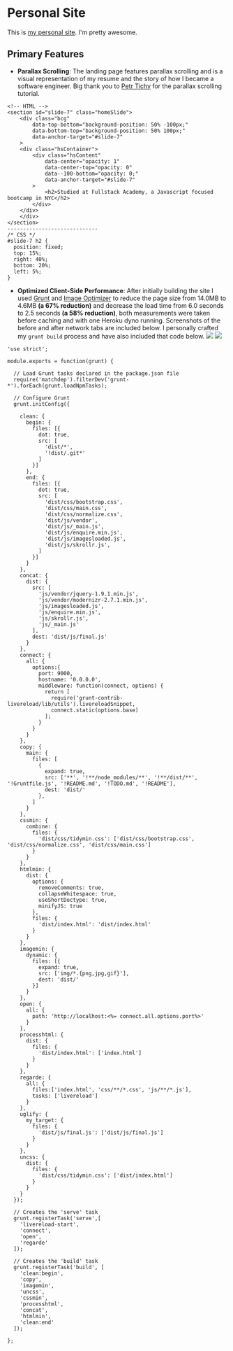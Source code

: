Personal Site
=========
This is [my personal site](http://andrewscheuermann.herokuapp.com/). I'm pretty awesome.

Primary Features
---------
* **Parallax Scrolling**: The landing page features parallax scrolling and is a visual representation of my resume and the story of how I became a software engineer. Big thank you to [Petr Tichy](http://ihatetomatoes.net/simple-parallax-scrolling-tutorial/) for the parallax scrolling tutorial.
```
<!-- HTML -->
<section id="slide-7" class="homeSlide">
	<div class="bcg"
		data-top-bottom="background-position: 50% -100px;"
		data-bottom-top="background-position: 50% 100px;"
		data-anchor-target="#slide-7"
	>
  	<div class="hsContainer">
  		<div class="hsContent"
  			data-center="opacity: 1"
  			data-center-top="opacity: 0"
  			data--100-bottom="opacity: 0;"
  			data-anchor-target="#slide-7"
  		>
    		<h2>Studied at Fullstack Academy, a Javascript focused bootcamp in NYC</h2>
  		</div>
  	</div>
	</div>
</section>
-----------------------------
/* CSS */
#slide-7 h2 {
  position: fixed;
  top: 15%;
  right: 40%;
  bottom: 20%;
  left: 5%;
}
```
* **Optimized Client-Side Performance**: After initially building the site I used [Grunt](http://gruntjs.com/) and [Image Optimizer](http://www.imageoptimizer.net/Pages/Home.aspx) to reduce the page size from 14.0MB to 4.6MB **(a 67% reduction)** and decrease the load time from 6.0 seconds to 2.5 seconds **(a 58% reduction)**, both measurements were taken before caching and with one Heroku dyno running. Screenshots of the before and after network tabs are included below. I personally crafted my `grunt build` process and have also included that code below.
![](/README/before.png?raw=true)
![](/README/after.png?raw=true)
```
'use strict';

module.exports = function(grunt) {

  // Load Grunt tasks declared in the package.json file
  require('matchdep').filterDev('grunt-*').forEach(grunt.loadNpmTasks);

  // Configure Grunt
  grunt.initConfig({

    clean: {
      begin: {
        files: [{
          dot: true,
          src: [
            'dist/*',
            '!dist/.git*'
          ]
        }]
      },
      end: {
        files: [{
          dot: true,
          src: [
            'dist/css/bootstrap.css',
            'dist/css/main.css',
            'dist/css/normalize.css',
            'dist/js/vendor',
            'dist/js/_main.js',
            'dist/js/enquire.min.js',
            'dist/js/imagesloaded.js',
            'dist/js/skrollr.js',
          ]
        }]
      }
    },
    concat: {
      dist: {
        src: [
          'js/vendor/jquery-1.9.1.min.js',
          'js/vendor/modernizr-2.7.1.min.js',
          'js/imagesloaded.js',
          'js/enquire.min.js',
          'js/skrollr.js',
          'js/_main.js'
        ],
        dest: 'dist/js/final.js'
      }
    },
    connect: {
      all: {
        options:{
          port: 9000,
          hostname: '0.0.0.0',
          middleware: function(connect, options) {
            return [
              require('grunt-contrib-livereload/lib/utils').livereloadSnippet,
              connect.static(options.base)
            ];
          }
        }
      }
    },
    copy: {
      main: {
        files: [
          {
            expand: true,
            src: ['**', '!**/node_modules/**', '!**/dist/**', '!Gruntfile.js', '!README.md', '!TODO.md', '!README'],
            dest: 'dist/'
          },
        ]
      }
    },
    cssmin: {
      combine: {
        files: {
          'dist/css/tidymin.css': ['dist/css/bootstrap.css', 'dist/css/normalize.css', 'dist/css/main.css']
        }
      }
    },
    htmlmin: {
      dist: {
        options: {
          removeComments: true,
          collapseWhitespace: true,
          useShortDoctype: true,
          minifyJS: true
        },
        files: {
          'dist/index.html': 'dist/index.html'
        }
      }
    },
    imagemin: {
      dynamic: {
        files: [{
          expand: true,
          src: ['img/*.{png,jpg,gif}'],
          dest: 'dist/'
        }]
      }
    },
    open: {
      all: {
        path: 'http://localhost:<%= connect.all.options.port%>'
      }
    },
    processhtml: {
      dist: {
        files: {
          'dist/index.html': ['index.html']
        }
      }
    },
    regarde: {
      all: {
        files:['index.html', 'css/**/*.css', 'js/**/*.js'],
        tasks: ['livereload']
      }
    },
    uglify: {
      my_target: {
        files: {
          'dist/js/final.js': ['dist/js/final.js']
        }
      }
    },
    uncss: {
      dist: {
        files: {
          'dist/css/tidymin.css': ['dist/index.html']
        }
      }
    }
  });

  // Creates the 'serve' task
  grunt.registerTask('serve',[
    'livereload-start',
    'connect',
    'open',
    'regarde'
  ]);

  // Creates the 'build' task
  grunt.registerTask('build', [
    'clean:begin',
    'copy',
    'imagemin',
    'uncss',
    'cssmin',
    'processhtml',
    'concat',
    'htmlmin',
    'clean:end'
  ]);

};
```

